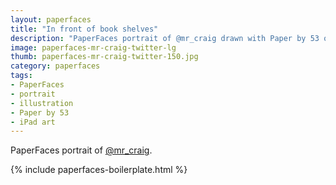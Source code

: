 ```yaml
---
layout: paperfaces
title: "In front of book shelves"
description: "PaperFaces portrait of @mr_craig drawn with Paper by 53 on an iPad."
image: paperfaces-mr-craig-twitter-lg
thumb: paperfaces-mr-craig-twitter-150.jpg
category: paperfaces
tags: 
- PaperFaces
- portrait
- illustration
- Paper by 53
- iPad art
---
```


PaperFaces portrait of [@mr_craig](http://twitter.com/mr_craig).

{% include paperfaces-boilerplate.html %}